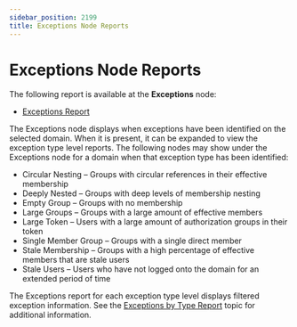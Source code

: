 ```yaml
---
sidebar_position: 2199
title: Exceptions Node Reports
---
```


# Exceptions Node Reports

The following report is available at the **Exceptions** node:

* [Exceptions Report](Exceptions "Exceptions Report")

The Exceptions node displays when exceptions have been identified on the selected domain. When it is present, it can be expanded to view the exception type level reports. The following nodes may show under the Exceptions node for a domain when that exception type has been identified:

* Circular Nesting – Groups with circular references in their effective membership
* Deeply Nested – Groups with deep levels of membership nesting
* Empty Group – Groups with no membership
* Large Groups – Groups with a large amount of effective members
* Large Token – Users with a large amount of authorization groups in their token
* Single Member Group – Groups with a single direct member
* Stale Membership – Groups with a high percentage of effective members that are stale users
* Stale Users – Users who have not logged onto the domain for an extended period of time

The Exceptions report for each exception type level displays filtered exception information. See the [Exceptions by Type Report](ExceptionsByType "Exceptions by Type Report") topic for additional information.